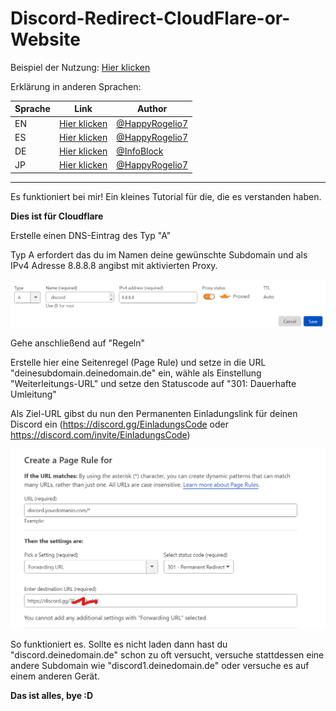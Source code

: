 # Discord-Redirect-CloudFlare-or-Website

Beispiel der Nutzung: [Hier klicken](https://github.com/HappyRogelio7/Discord-Redirect-CloudFlare-or-Website/blob/master/index.html)

Erklärung in anderen Sprachen:


| Sprache | Link | Author |
| --- | --- | --- |
| EN | [Hier klicken](https://github.com/HappyRogelio7/Discord-Redirect-CloudFlare-or-Website/blob/master/README.md) | [@HappyRogelio7](https://github.com/HappyRogelio7) |
| ES | [Hier klicken](https://github.com/HappyRogelio7/Discord-Redirect-CloudFlare-or-Website/blob/master/README_ES.md) | [@HappyRogelio7](https://github.com/HappyRogelio7) |
| DE | [Hier klicken](https://github.com/HappyRogelio7/Discord-Redirect-CloudFlare-or-Website/blob/master/README_DE.md) | [@InfoBlock](https://github.com/InfoBlock) |
| JP | [Hier klicken](https://github.com/HappyRogelio7/Discord-Redirect-CloudFlare-or-Website/blob/master/README_JP.md) | [@HappyRogelio7](https://github.com/HappyRogelio7) |
---

Es funktioniert bei mir! Ein kleines Tutorial für die, die es verstanden haben.

**Dies ist für Cloudflare**

Erstelle einen DNS-Eintrag des Typ "A" 

Typ A erfordert das du im Namen deine gewünschte Subdomain und als IPv4 Adresse 8.8.8.8 angibst mit aktivierten Proxy.


<img src="https://raw.githubusercontent.com/HappyRogelio7/Discord-Redirect-CloudFlare-or-Website/master/5YtzR.png" alt="discord"/>


Gehe anschließend auf "Regeln"

Erstelle hier eine Seitenregel (Page Rule) und setze in die URL "deinesubdomain.deinedomain.de" ein, wähle als Einstellung "Weiterleitungs-URL" und setze den Statuscode auf "301: Dauerhafte Umleitung"

Als Ziel-URL gibst du nun den Permanenten Einladungslink für deinen Discord ein (https://discord.gg/EinladungsCode oder https://discord.com/invite/EinladungsCode)

<img src="https://raw.githubusercontent.com/HappyRogelio7/Discord-Redirect-CloudFlare-or-Website/master/oBufr.png" alt="discord"/>

So funktioniert es. Sollte es nicht laden dann hast du "discord.deinedomain.de" schon zu oft versucht, versuche stattdessen eine andere Subdomain wie "discord1.deinedomain.de" oder versuche es auf einem anderen Gerät.

**Das ist alles, bye :D**
